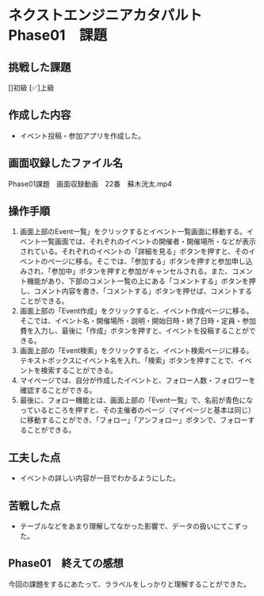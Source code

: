 # ネクストエンジニアカタパルト Phase01　課題

## 挑戦した課題

[]初級
[✅]上級

## 作成した内容

- イベント投稿・参加アプリを作成した。

## 画面収録したファイル名

Phase01課題　画面収録動画　22番　蘇木洸太.mp4

## 操作手順

1. 画面上部のEvent一覧」をクリックするとイベント一覧画面に移動する。イベント一覧画面では、それぞれのイベントの開催者・開催場所・などが表示されている。それぞれのイベントの「詳細を見る」ボタンを押すと、そのイベントのページに移る。そこでは、「参加する」ボタンを押すと参加申し込みされ、「参加中」ボタンを押すと参加がキャンセルされる。また、コメント機能があり、下部のコメント一覧の上にある「コメントする」ボタンを押し、コメント内容を書き、「コメントする」ボタンを押せば、コメントすることができる。
2. 画面上部の「Event作成」をクリックすると、イベント作成ページに移る。そこでは、イベント名・開催場所・説明・開始日時・終了日時・定員・参加費を入力し、最後に「作成」ボタンを押すと、イベントを投稿することができる。
3. 画面上部の「Event検索」をクリックすると、イベント検索ページに移る。テキストボックスにイベント名を入れ、「検索」ボタンを押すことで、イベントを検索することができる。
4. マイページでは、自分が作成したイベントと、フォロー人数・フォロワーを確認することができる。
5. 最後に、フォロー機能とは、画面上部の「Event一覧」で、名前が青色になっているところを押すと、その主催者のページ（マイページと基本は同じ）に移動することができ、「フォロー」「アンフォロー」ボタンで、フォローすることができる。

## 工夫した点

- イベントの詳しい内容が一目でわかるようにした。

## 苦戦した点

- テーブルなどをあまり理解してなかった影響で、データの扱いにてこずった。

## Phase01　終えての感想

今回の課題をするにあたって、ララベルをしっかりと理解することができた。
